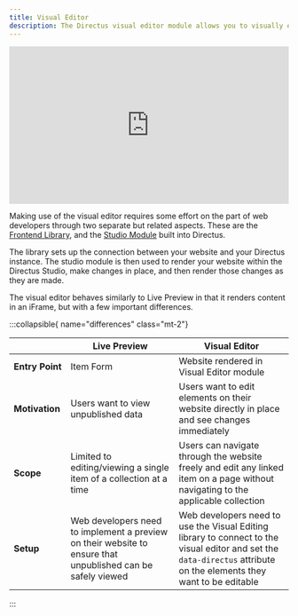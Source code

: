 ```yaml
---
title: Visual Editor
description: The Directus visual editor module allows you to visually edit the content of your website directly in-place.
---
```


<div style="padding:56.33% 0 0 0;position:relative;"><iframe src="https://player.vimeo.com/video/1068823628?badge=0&amp;autopause=0&amp;player_id=0&amp;app_id=58479" frameborder="0" allow="autoplay; fullscreen; picture-in-picture; clipboard-write; encrypted-media" style="position:absolute;top:0;left:0;width:100%;height:100%;" title="Directus-Visual-Editor-Preview"></iframe></div><script src="https://player.vimeo.com/api/player.js"></script>

Making use of the visual editor requires some effort on the part of web developers through two separate but related aspects. These are the [Frontend Library](/guides/content/visual-editor/frontend-library), and the [Studio Module](/guides/content/visual-editor/studio-module) built into Directus.

The library sets up the connection between your website and your Directus instance. The studio module is then used to render your website within the Directus Studio, make changes in place, and then render those changes as they are made.

The visual editor behaves similarly to Live Preview in that it renders content in an iFrame, but with a few important differences.

:::collapsible{ name="differences" class="mt-2"}

|                    | Live Preview | Visual Editor |
|--------------------|--------------|---------------|
| **Entry&nbsp;Point**    | Item Form | Website rendered in Visual Editor module |
| **Motivation**     | Users want to view unpublished data | Users want to edit elements on their website directly in place and see changes immediately |
| **Scope**          | Limited to editing/viewing a single item of a collection at a time | Users can navigate through the website freely and edit any linked item on a page without navigating to the applicable collection |
| **Setup**          | Web developers need to implement a preview on their website to ensure that unpublished can be safely viewed | Web developers need to use the Visual Editing library to connect to the visual editor and set the `data-directus` attribute on the elements they want to be editable |
:::
